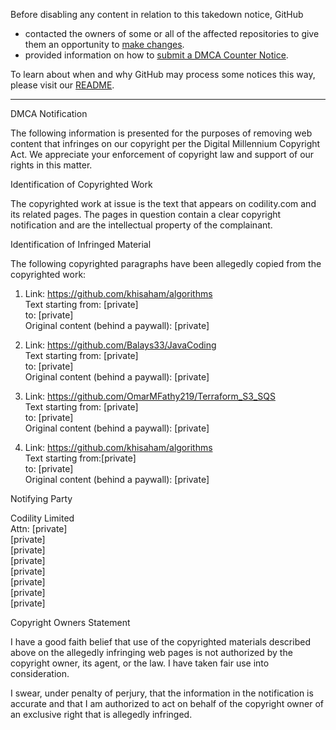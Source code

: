 Before disabling any content in relation to this takedown notice, GitHub
- contacted the owners of some or all of the affected repositories to give them an opportunity to [make changes](https://docs.github.com/en/github/site-policy/dmca-takedown-policy#a-how-does-this-actually-work).
- provided information on how to [submit a DMCA Counter Notice](https://docs.github.com/en/articles/guide-to-submitting-a-dmca-counter-notice).

To learn about when and why GitHub may process some notices this way, please visit our [README](https://github.com/github/dmca/blob/master/README.md#anatomy-of-a-takedown-notice).

---

DMCA Notification

The following information is presented for the purposes of removing web content that infringes on our copyright per the Digital Millennium Copyright Act. We appreciate your enforcement of copyright law and support of our rights in this matter.

Identification of Copyrighted Work

The copyrighted work at issue is the text that appears on codility.com and its related pages. The pages in question contain a clear copyright notification and are the intellectual property of the complainant.

Identification of Infringed Material

The following copyrighted paragraphs have been allegedly copied from the copyrighted work:

1) Link: https://github.com/khisaham/algorithms  
Text starting from: [private]   
to: [private]   
Original content (behind a paywall): [private]  

2) Link: https://github.com/Balays33/JavaCoding  
Text starting from: [private]   
to: [private]    
Original content (behind a paywall): [private]  

3) Link: https://github.com/OmarMFathy219/Terraform_S3_SQS  
Text starting from: [private]   
to: [private]    
Original content (behind a paywall): [private]  

4) Link: https://github.com/khisaham/algorithms  
Text starting from:[private]   
to: [private]   
Original content (behind a paywall): [private]  

Notifying Party

Codility Limited  
Attn: [private]  
[private]  
[private]  
[private]  
[private]  
[private]  
[private]  
[private]  

Copyright Owners Statement

I have a good faith belief that use of the copyrighted materials described above on the allegedly infringing web pages is not authorized by the copyright owner, its agent, or the law. I have taken fair use into consideration.

I swear, under penalty of perjury, that the information in the notification is accurate and that I am authorized to act on behalf of the copyright owner of an exclusive right that is allegedly infringed.

